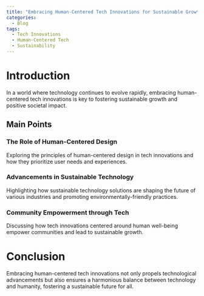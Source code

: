 ```yaml
---
title: "Embracing Human-Centered Tech Innovations for Sustainable Growth"
categories:
  - Blog
tags:
  - Tech Innovations
  - Human-Centered Tech
  - Sustainability
---
```


# Introduction
In a world where technology continues to evolve rapidly, embracing human-centered tech innovations is key to fostering sustainable growth and positive societal impact.

## Main Points
### The Role of Human-Centered Design
Exploring the principles of human-centered design in tech innovations and how they prioritize user needs and experiences.

### Advancements in Sustainable Technology
Highlighting how sustainable technology solutions are shaping the future of various industries and promoting environmentally-friendly practices.

### Community Empowerment through Tech
Discussing how tech innovations centered around human well-being empower communities and lead to sustainable growth.

# Conclusion
Embracing human-centered tech innovations not only propels technological advancements but also ensures a harmonious balance between technology and humanity, fostering a sustainable future for all.